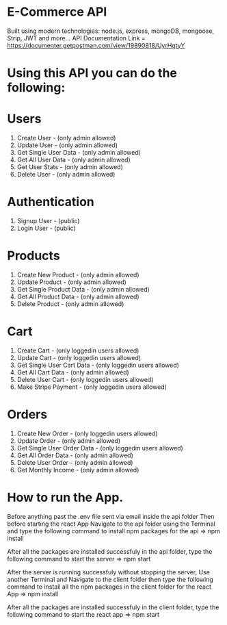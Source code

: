 # E-Commerce API

Built using modern technologies: node.js, express, mongoDB, mongoose, Strip, JWT and more...
API Documentation Link = https://documenter.getpostman.com/view/19890818/UyrHgtyY

# Using this API you can do the following:

# Users

1. Create User - (only admin allowed)
2. Update User - (only admin allowed)
3. Get Single User Data - (only admin allowed)
4. Get All User Data - (only admin allowed)
5. Get User Stats - (only admin allowed)
6. Delete User - (only admin allowed)

# Authentication

1. Signup User - (public)
2. Login User - (public)

# Products

1. Create New Product - (only admin allowed)
2. Update Product - (only admin allowed)
3. Get Single Product Data - (only admin allowed)
4. Get All Product Data - (only admin allowed)
5. Delete Product - (only admin allowed)

# Cart

1. Create Cart - (only loggedin users allowed)
2. Update Cart - (only loggedin users allowed)
3. Get Single User Cart Data - (only loggedin users allowed)
4. Get All Cart Data - (only admin allowed)
5. Delete User Cart - (only loggedin users allowed)
6. Make Stripe Payment - (only loggedin users allowed)

# Orders

1. Create New Order - (only loggedin users allowed)
2. Update Order - (only admin allowed)
3. Get Single User Order Data - (only loggedin users allowed)
4. Get All Order Data - (only admin allowed)
5. Delete User Order - (only admin allowed)
6. Get Monthly Income - (only admin allowed)

# How to run the App.

Before anything past the .env file sent via email inside the api folder
Then before starting the react App Navigate to the api folder using the Terminal and type the following command to install npm packages for the api => npm install

After all the packages are installed successfuly in the api folder, type the following command to start the server => npm start

After the server is running successfuly without stopping the server, Use another Terminal and Navigate to the client folder then type the following command to install all the npm packages in the client folder for the react App => npm install

After all the packages are installed successfuly in the client folder, type the following command to start the react app => npm start
